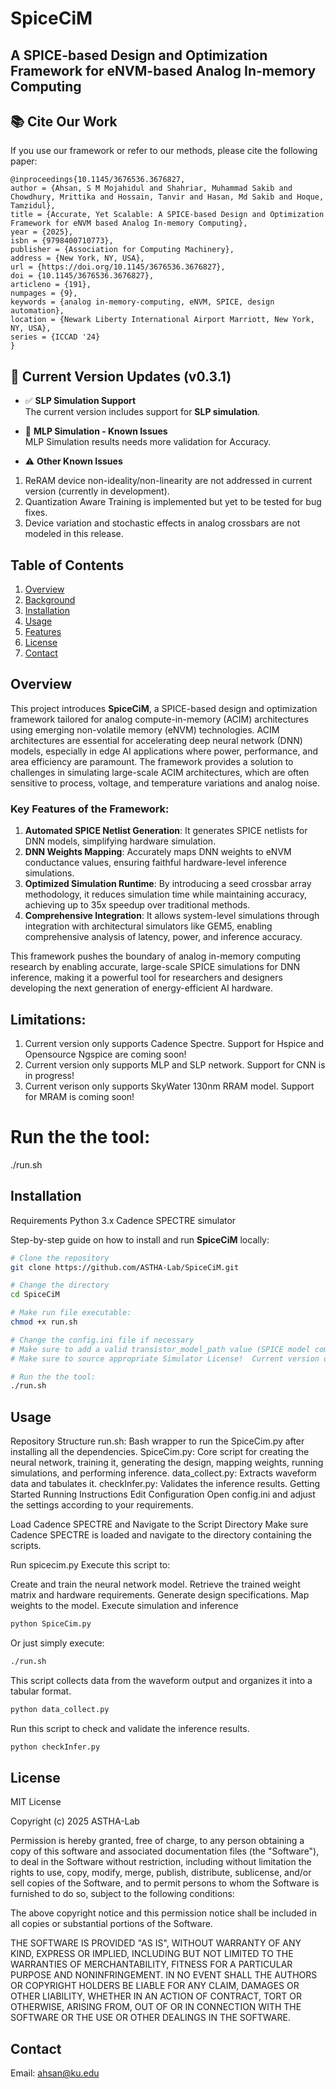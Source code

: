 # SpiceCiM

## A SPICE-based Design and Optimization Framework for eNVM-based Analog In-memory Computing

## 📚 Cite Our Work

If you use our framework or refer to our methods, please cite the following paper:
```
@inproceedings{10.1145/3676536.3676827,
author = {Ahsan, S M Mojahidul and Shahriar, Muhammad Sakib and Chowdhury, Mrittika and Hossain, Tanvir and Hasan, Md Sakib and Hoque, Tamzidul},
title = {Accurate, Yet Scalable: A SPICE-based Design and Optimization Framework for eNVM based Analog In-memory Computing},
year = {2025},
isbn = {9798400710773},
publisher = {Association for Computing Machinery},
address = {New York, NY, USA},
url = {https://doi.org/10.1145/3676536.3676827},
doi = {10.1145/3676536.3676827},
articleno = {191},
numpages = {9},
keywords = {analog in-memory-computing, eNVM, SPICE, design automation},
location = {Newark Liberty International Airport Marriott, New York, NY, USA},
series = {ICCAD '24}
}
```

## 🚀 Current Version Updates (v0.3.1)

- ✅ **SLP Simulation Support**  
  The current version includes support for **SLP simulation**.

- 🐞 **MLP Simulation - Known Issues**  
  MLP Simulation results needs more validation for Accuracy.

- ⚠️ **Other Known Issues**

1. ReRAM device non-ideality/non-linearity are not addressed in current version (currently in development).
2. Quantization Aware Training is implemented but yet to be tested for bug fixes.
3. Device variation and stochastic effects in analog crossbars are not modeled in this release.



## Table of Contents

1. [Overview](#overview)
2. [Background](#background)
3. [Installation](#installation)
4. [Usage](#usage)
5. [Features](#features)
6. [License](#license)
7. [Contact](#contact)

## Overview

This project introduces **SpiceCiM**, a SPICE-based design and optimization framework tailored for analog compute-in-memory (ACIM) architectures using emerging non-volatile memory (eNVM) technologies. ACIM architectures are essential for accelerating deep neural network (DNN) models, especially in edge AI applications where power, performance, and area efficiency are paramount. The framework provides a solution to challenges in simulating large-scale ACIM architectures, which are often sensitive to process, voltage, and temperature variations and analog noise.

### Key Features of the Framework:

1. **Automated SPICE Netlist Generation**: It generates SPICE netlists for DNN models, simplifying hardware simulation.
2. **DNN Weights Mapping**: Accurately maps DNN weights to eNVM conductance values, ensuring faithful hardware-level inference simulations.
3. **Optimized Simulation Runtime**: By introducing a seed crossbar array methodology, it reduces simulation time while maintaining accuracy, achieving up to 35x speedup over traditional methods.
4. **Comprehensive Integration**: It allows system-level simulations through integration with architectural simulators like GEM5, enabling comprehensive analysis of latency, power, and inference accuracy.

This framework pushes the boundary of analog in-memory computing research by enabling accurate, large-scale SPICE simulations for DNN inference, making it a powerful tool for researchers and designers developing the next generation of energy-efficient AI hardware.

## Limitations:
1. Current version only supports Cadence Spectre. Support for Hspice and Opensource Ngspice are coming soon!
2. Current version only supports MLP and SLP network. Support for CNN is in progress!
3. Current verison only supports SkyWater 130nm RRAM model. Support for MRAM is coming soon!

# Run the the tool:
./run.sh


## Installation

Requirements
Python 3.x
Cadence SPECTRE simulator

Step-by-step guide on how to install and run **SpiceCiM** locally:
```bash
# Clone the repository
git clone https://github.com/ASTHA-Lab/SpiceCiM.git

# Change the directory
cd SpiceCiM

# Make run file executable:
chmod +x run.sh

# Change the config.ini file if necessary
# Make sure to add a valid transistor_model_path value (SPICE model comes with PDK supported by Spectre)
# Make sure to source appropriate Simulator License!  Current version only supports Cadence Spectre. Support for Hspice and Opensource Ngspice are coming soon!

# Run the the tool:
./run.sh

```

## Usage
Repository Structure
run.sh: Bash wrapper to run the SpiceCim.py after installing all the dependencies.
SpiceCim.py: Core script for creating the neural network, training it, generating the design, mapping weights, running simulations, and performing inference.
data_collect.py: Extracts waveform data and tabulates it.
checkInfer.py: Validates the inference results.
Getting Started
Running Instructions
Edit Configuration
Open config.ini and adjust the settings according to your requirements.

Load Cadence SPECTRE and Navigate to the Script Directory
Make sure Cadence SPECTRE is loaded and navigate to the directory containing the scripts.

Run spicecim.py
Execute this script to:

Create and train the neural network model.
Retrieve the trained weight matrix and hardware requirements.
Generate design specifications.
Map weights to the model.
Execute simulation and inference
```bash
python SpiceCim.py
```
Or just simply execute:
```bash
./run.sh
```

This script collects data from the waveform output and organizes it into a tabular format.
```bash
python data_collect.py
```
Run this script to check and validate the inference results.
```bash
python checkInfer.py
```


## License
MIT License

Copyright (c) 2025 ASTHA-Lab

Permission is hereby granted, free of charge, to any person obtaining a copy
of this software and associated documentation files (the "Software"), to deal
in the Software without restriction, including without limitation the rights
to use, copy, modify, merge, publish, distribute, sublicense, and/or sell
copies of the Software, and to permit persons to whom the Software is
furnished to do so, subject to the following conditions:

The above copyright notice and this permission notice shall be included in all
copies or substantial portions of the Software.

THE SOFTWARE IS PROVIDED "AS IS", WITHOUT WARRANTY OF ANY KIND, EXPRESS OR
IMPLIED, INCLUDING BUT NOT LIMITED TO THE WARRANTIES OF MERCHANTABILITY,
FITNESS FOR A PARTICULAR PURPOSE AND NONINFRINGEMENT. IN NO EVENT SHALL THE
AUTHORS OR COPYRIGHT HOLDERS BE LIABLE FOR ANY CLAIM, DAMAGES OR OTHER
LIABILITY, WHETHER IN AN ACTION OF CONTRACT, TORT OR OTHERWISE, ARISING FROM,
OUT OF OR IN CONNECTION WITH THE SOFTWARE OR THE USE OR OTHER DEALINGS IN THE
SOFTWARE.
## Contact
Email: ahsan@ku.edu
